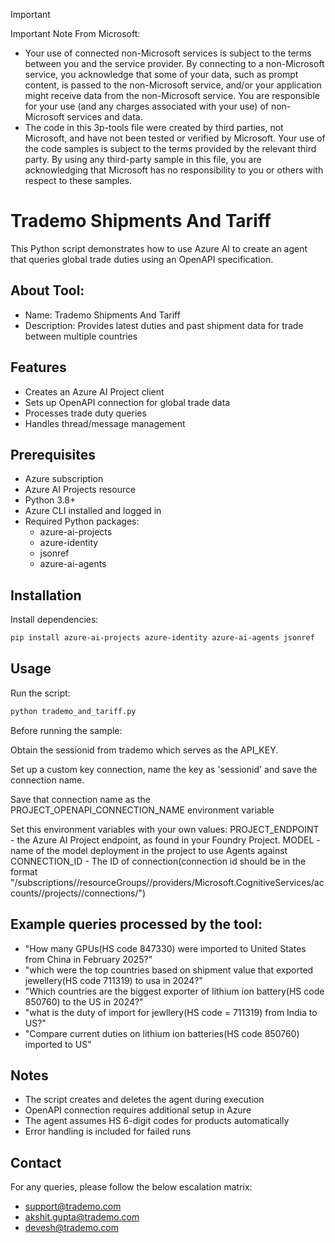 > [!IMPORTANT]
> Important Note From Microsoft:
> * Your use of connected non-Microsoft services is subject to the terms between you and the service provider. By connecting to a non-Microsoft service, you acknowledge that some of your data, such as prompt content, is passed to the non-Microsoft service, and/or your application might receive data from the non-Microsoft service. You are responsible for your use (and any charges associated with your use) of non-Microsoft services and data.
> * The code in this 3p-tools file were created by third parties, not Microsoft, and have not been tested or verified by Microsoft. Your use of the code samples is subject to the terms provided by the relevant third party. By using any third-party sample in this file, you are acknowledging that Microsoft has no responsibility to you or others with respect to these samples.

# Trademo Shipments And Tariff

This Python script demonstrates how to use Azure AI to create an agent that queries global trade duties using an OpenAPI specification.

## About Tool:
- Name: Trademo Shipments And Tariff
- Description: Provides latest duties and past shipment data for trade between multiple countries


## Features
- Creates an Azure AI Project client
- Sets up OpenAPI connection for global trade data
- Processes trade duty queries
- Handles thread/message management

## Prerequisites
- Azure subscription
- Azure AI Projects resource
- Python 3.8+
- Azure CLI installed and logged in
- Required Python packages:
  - azure-ai-projects
  - azure-identity
  - jsonref
  - azure-ai-agents

## Installation
Install dependencies:
```bash
pip install azure-ai-projects azure-identity azure-ai-agents jsonref
```


## Usage
Run the script:
```bash
python trademo_and_tariff.py
```

Before running the sample:

Obtain the sessionid from trademo which serves as the API_KEY.

Set up a custom key connection, name the key as 'sessionid' and save the connection name.

Save that connection name as the PROJECT_OPENAPI_CONNECTION_NAME environment variable


Set this environment variables with your own values:
PROJECT_ENDPOINT - the Azure AI Project endpoint, as found in your Foundry Project.
MODEL - name of the model deployment in the project to use Agents against
CONNECTION_ID - The ID of connection(connection id should be in the format "/subscriptions/<sub-id>/resourceGroups/<your-rg-name>/providers/Microsoft.CognitiveServices/accounts/<your-ai-services-name>/projects/<your-project-name>/connections/<your-connection-name>")


## Example queries processed by the tool:
- "How many GPUs(HS code 847330) were imported to United States from China in February 2025?"
- "which were the top countries based on shipment value that exported jewellery(HS code 711319) to usa in 2024?"
- "Which countries are the biggest exporter of lithium ion battery(HS code 850760) to the US in 2024?"
- "what is the duty of import for jewllery(HS code =  711319) from India to US?"
- "Compare current duties on lithium ion batteries(HS code 850760) imported to US"

## Notes
- The script creates and deletes the agent during execution
- OpenAPI connection requires additional setup in Azure
- The agent assumes HS 6-digit codes for products automatically
- Error handling is included for failed runs


## Contact
For any queries, please follow the below escalation matrix:
- [support@trademo.com](mailto:support@trademo.com)
- [akshit.gupta@trademo.com](mailto:akshit.gupta@trademo.com)
- [devesh@trademo.com](mailto:devesh@trademo.com)
